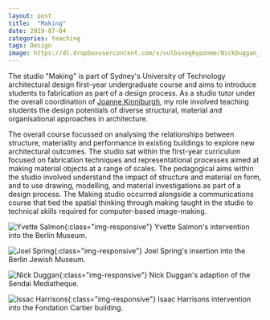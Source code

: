 ```yaml
---
layout: post
title:  "Making"
date: 2019-07-04
categories: teaching
tags: Design
image: https://dl.dropboxusercontent.com/s/vulbsxmg8yponme/NickDuggan_front.png?dl=0
---
```


The studio "Making" is part of Sydney's University of Technology architectural design first-year undergraduate course and aims to introduce students to fabrication as part of a design process. As a studio tutor under the overall coordination of [Joanne Kinniburgh](https://www.uts.edu.au/staff/joanne.kinniburgh), my role involved teaching students the design potentials of diverse structural, material and organisational approaches in architecture. 

The overall course focussed on analysing the relationships between structure, materiality and performance in existing buildings to explore new architectural outcomes. The studio sat within the first-year curriculum focused on fabrication techniques and representational processes aimed at making material objects at a range of scales. The pedagogical aims within the studio involved understand the impact of structure and material on form, and to use drawing, modelling, and material investigations as part of a design process. The Making studio occurred alongside a communications course that tied the spatial thinking through making taught in the studio to technical skills required for computer-based image-making.    

![Yvette Salmon](https://dl.dropboxusercontent.com/s/rrmf3lcicvq21ob/YvetteSalmon_750.png?dl=0){:class="img-responsive"}
Yvette Salmon's intervention into the Berlin Museum.

![Joel Spring](https://dl.dropboxusercontent.com/s/70s87m5csl8o0in/JoelSpring_750W.png?dl=0){:class="img-responsive"}
Joel Spring's insertion into the Berlin Jewish Museum.

![Nick Duggan](https://dl.dropboxusercontent.com/s/ydpnlevnvz4qf7h/NickDuggan_750W.png?dl=0){:class="img-responsive"}
Nick Duggan's adaption of the Sendai Mediatheque.

![Issac Harrisons](https://dl.dropboxusercontent.com/s/h6up7itorbz31mn/IssacHarrison_750.png?dl=0){:class="img-responsive"}
Isaac Harrisons intervention into the Fondation Cartier building.
